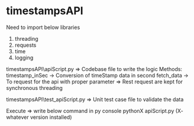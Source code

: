 # timestampsAPI
Need to import below libraries
1. threading
2. requests
3. time
4. logging

timestampsAPI\apiScript.py
=> Codebase file to write the logic
   Methods: 
   timestamp_inSec -> Conversion of timeStamp data in second
   fetch_data  -> To request for the api with proper parameter
=> Rest request are kept for synchronous threading

timestampsAPI\test_apiScript.py 
=> Unit test case file to validate the data

Execute => write below command in py console
pythonX apiScript.py (X- whatever version installed)